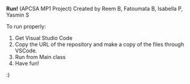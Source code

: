 **Run!** 
(APCSA MP1 Project)
Created by Reem B, Fatoumata B, Isabella P, Yasmin S

To run properly:
1) Get Visual Studio Code
2) Copy the URL of the repository and make a copy of the files through VSCode.
3) Run from Main class
4) Have fun!

:)
